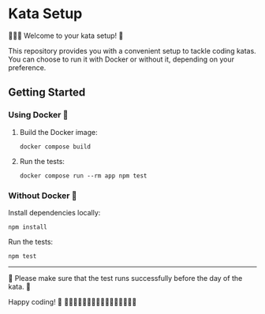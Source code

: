 # Kata Setup

🥋👩‍💻 Welcome to your kata setup! 🥷

This repository provides you with a convenient setup to tackle coding katas. You can choose to run it with Docker or without it, depending on your preference.

## Getting Started

### Using Docker 🐳

1. Build the Docker image:
   ```
   docker compose build
   ```

2. Run the tests:
   ```
   docker compose run --rm app npm test
   ```

### Without Docker 🚀
Install dependencies locally:

```
npm install
```
Run the tests:

```
npm test
```

____________
🚨 Please make sure that the test runs successfully before the day of the kata. 🚨

Happy coding! 🚀 👩‍💻👨‍💻👩🏽‍💻👨🏻‍💻👨🏿‍💻👩🏻‍💻
